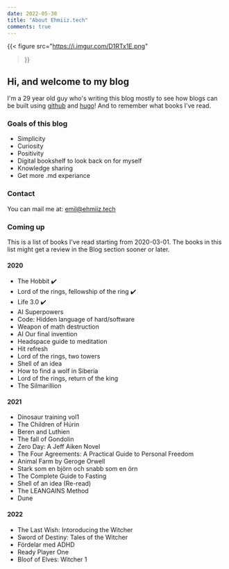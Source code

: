 ```yaml
---
date: 2022-05-30
title: "About Ehmiiz.tech"
comments: true
---
```

{{< figure
  src="https://i.imgur.com/D1RTx1E.png"
>}}

## Hi, and welcome to my blog

I'm a 29 year old guy who's writing this blog mostly to see how blogs can be built using [github](https://github.com/ehmiiz/hugofancyblog/) and [hugo](https://gohugo.io/)! And to remember what books I've read.

### Goals of this blog

* Simplicity
* Curiosity
* Positivity
* Digital bookshelf to look back on for myself
* Knowledge sharing
* Get more .md experiance

### Contact

You can mail me at:
emil@ehmiiz.tech

### Coming up

This is a list of books I've read starting from 2020-03-01. The books in this list might get a review in the Blog section sooner or later.

#### 2020
* The Hobbit ✔️
* Lord of the rings, fellowship of the ring ✔️
* Life 3.0 ✔️
* AI Superpowers
* Code: Hidden language of hard/software
* Weapon of math destruction
* AI Our final invention
* Headspace guide to meditation
* Hit refresh
* Lord of the rings, two towers
* Shell of an idea
* How to find a wolf in Siberia
* Lord of the rings, return of the king
* The Silmarillion
#### 2021
* Dinosaur training vol1
* The Children of Húrin
* Beren and Luthien
* The fall of Gondolin
* Zero Day: A Jeff Aiken Novel
* The Four Agreements: A Practical Guide to Personal Freedom
* Animal Farm by Geroge Orwell
* Stark som en björn och snabb som en örn
* The Complete Guide to Fasting
* Shell of an idea (Re-read)
* The LEANGAINS Method
* Dune
#### 2022
* The Last Wish: Intoroducing the Witcher
* Sword of Destiny: Tales of the Witcher
* Fördelar med ADHD
* Ready Player One
* Bloof of Elves: Witcher 1
